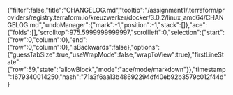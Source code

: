 {"filter":false,"title":"CHANGELOG.md","tooltip":"/assignment1/.terraform/providers/registry.terraform.io/kreuzwerker/docker/3.0.2/linux_amd64/CHANGELOG.md","undoManager":{"mark":-1,"position":-1,"stack":[]},"ace":{"folds":[],"scrolltop":975.5999999999997,"scrollleft":0,"selection":{"start":{"row":0,"column":0},"end":{"row":0,"column":0},"isBackwards":false},"options":{"guessTabSize":true,"useWrapMode":false,"wrapToView":true},"firstLineState":{"row":59,"state":"allowBlock","mode":"ace/mode/markdown"}},"timestamp":1679340014250,"hash":"71a3f6aa13b48692294df40eb92b3579c012f44d"}